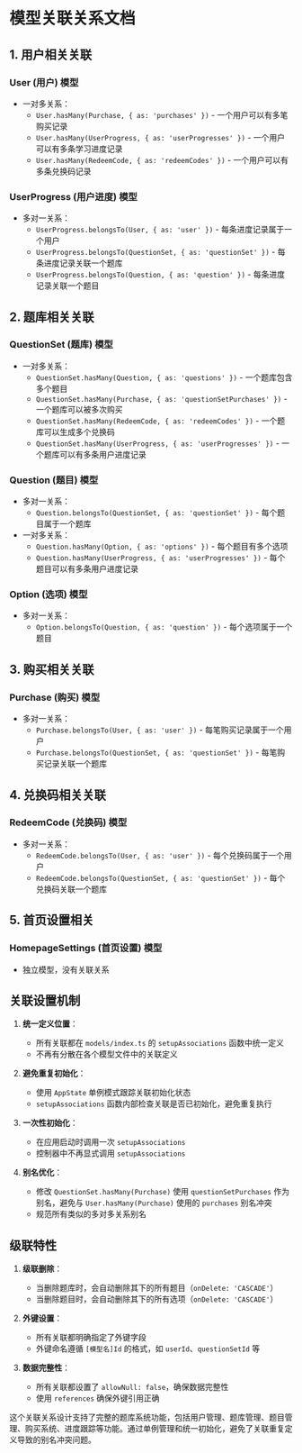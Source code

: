 # 模型关联关系文档

## 1. 用户相关关联

### User (用户) 模型
- 一对多关系：
  - `User.hasMany(Purchase, { as: 'purchases' })` - 一个用户可以有多笔购买记录
  - `User.hasMany(UserProgress, { as: 'userProgresses' })` - 一个用户可以有多条学习进度记录
  - `User.hasMany(RedeemCode, { as: 'redeemCodes' })` - 一个用户可以有多条兑换码记录

### UserProgress (用户进度) 模型
- 多对一关系：
  - `UserProgress.belongsTo(User, { as: 'user' })` - 每条进度记录属于一个用户
  - `UserProgress.belongsTo(QuestionSet, { as: 'questionSet' })` - 每条进度记录关联一个题库
  - `UserProgress.belongsTo(Question, { as: 'question' })` - 每条进度记录关联一个题目

## 2. 题库相关关联

### QuestionSet (题库) 模型
- 一对多关系：
  - `QuestionSet.hasMany(Question, { as: 'questions' })` - 一个题库包含多个题目
  - `QuestionSet.hasMany(Purchase, { as: 'questionSetPurchases' })` - 一个题库可以被多次购买
  - `QuestionSet.hasMany(RedeemCode, { as: 'redeemCodes' })` - 一个题库可以生成多个兑换码
  - `QuestionSet.hasMany(UserProgress, { as: 'userProgresses' })` - 一个题库可以有多条用户进度记录

### Question (题目) 模型
- 多对一关系：
  - `Question.belongsTo(QuestionSet, { as: 'questionSet' })` - 每个题目属于一个题库
- 一对多关系：
  - `Question.hasMany(Option, { as: 'options' })` - 每个题目有多个选项
  - `Question.hasMany(UserProgress, { as: 'userProgresses' })` - 每个题目可以有多条用户进度记录

### Option (选项) 模型
- 多对一关系：
  - `Option.belongsTo(Question, { as: 'question' })` - 每个选项属于一个题目

## 3. 购买相关关联

### Purchase (购买) 模型
- 多对一关系：
  - `Purchase.belongsTo(User, { as: 'user' })` - 每笔购买记录属于一个用户
  - `Purchase.belongsTo(QuestionSet, { as: 'questionSet' })` - 每笔购买记录关联一个题库

## 4. 兑换码相关关联

### RedeemCode (兑换码) 模型
- 多对一关系：
  - `RedeemCode.belongsTo(User, { as: 'user' })` - 每个兑换码属于一个用户
  - `RedeemCode.belongsTo(QuestionSet, { as: 'questionSet' })` - 每个兑换码关联一个题库

## 5. 首页设置相关

### HomepageSettings (首页设置) 模型
- 独立模型，没有关联关系

## 关联设置机制

1. **统一定义位置**：
   - 所有关联都在 `models/index.ts` 的 `setupAssociations` 函数中统一定义
   - 不再有分散在各个模型文件中的关联定义

2. **避免重复初始化**：
   - 使用 `AppState` 单例模式跟踪关联初始化状态
   - `setupAssociations` 函数内部检查关联是否已初始化，避免重复执行

3. **一次性初始化**：
   - 在应用启动时调用一次 `setupAssociations`
   - 控制器中不再显式调用 `setupAssociations`

4. **别名优化**：
   - 修改 `QuestionSet.hasMany(Purchase)` 使用 `questionSetPurchases` 作为别名，避免与 `User.hasMany(Purchase)` 使用的 `purchases` 别名冲突
   - 规范所有类似的多对多关系别名

## 级联特性

1. **级联删除**：
   - 当删除题库时，会自动删除其下的所有题目（`onDelete: 'CASCADE'`）
   - 当删除题目时，会自动删除其下的所有选项（`onDelete: 'CASCADE'`）

2. **外键设置**：
   - 所有关联都明确指定了外键字段
   - 外键命名遵循 `[模型名]Id` 的格式，如 `userId`、`questionSetId` 等

3. **数据完整性**：
   - 所有关联都设置了 `allowNull: false`，确保数据完整性
   - 使用 `references` 确保外键引用正确

这个关联关系设计支持了完整的题库系统功能，包括用户管理、题库管理、题目管理、购买系统、进度跟踪等功能。通过单例管理和统一初始化，避免了关联重复定义导致的别名冲突问题。 